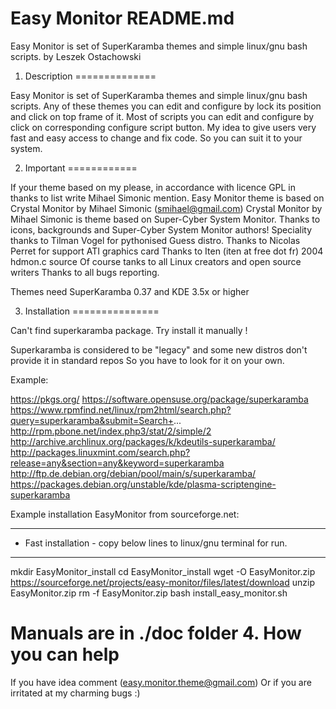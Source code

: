 # Easy Monitor README.md
Easy Monitor is set of SuperKaramba themes and simple linux/gnu bash scripts.
by Leszek Ostachowski

1. Description
==============

Easy Monitor is set of SuperKaramba themes and simple linux/gnu bash scripts.
Any of these themes you can edit and configure by lock its position and click on top frame of it.
Most of scripts you can edit and configure by click on corresponding configure script button.
My idea to give users very fast and easy access to change and fix code.
So you can suit it to your system.

2. Important
============

If your theme based on my please, in accordance with licence GPL
in thanks to list write Mihael Simonic mention.
Easy Monitor theme is based on Crystal Monitor by Mihael Simonic (smihael@gmail.com)
Crystal Monitor by Mihael Simonic is theme based on Super-Cyber System Monitor.
Thanks to icons, backgrounds and Super-Cyber System Monitor authors!
Speciality thanks to Tilman Vogel for pythonised Guess distro.
Thanks to Nicolas Perret for support ATI graphics card
Thanks to Iten (iten at free dot fr) 2004 hdmon.c source
Of course tanks to all Linux creators and open source writers 
Thanks to all bugs reporting.

Themes need SuperKaramba 0.37 and KDE 3.5x or higher

3. Installation
===============

Can't find superkaramba package. Try install it manually !

Superkaramba is considered to be "legacy" and some new distros don't provide it in standard repos
So you have to look for it on your own.

Example:

https://pkgs.org/
https://software.opensuse.org/package/superkaramba
https://www.rpmfind.net/linux/rpm2html/search.php?query=superkaramba&submit=Search+...
http://rpm.pbone.net/index.php3/stat/2/simple/2
http://archive.archlinux.org/packages/k/kdeutils-superkaramba/
http://packages.linuxmint.com/search.php?release=any&section=any&keyword=superkaramba
http://ftp.de.debian.org/debian/pool/main/s/superkaramba/
https://packages.debian.org/unstable/kde/plasma-scriptengine-superkaramba

Example installation EasyMonitor from sourceforge.net:
__________________________________

* Fast installation - copy below lines to linux/gnu terminal for run.
__________________________________

mkdir EasyMonitor_install
cd EasyMonitor_install
wget -O EasyMonitor.zip https://sourceforge.net/projects/easy-monitor/files/latest/download
unzip EasyMonitor.zip
rm -f EasyMonitor.zip
bash install_easy_monitor.sh

Manuals are in ./doc folder
4. How you can help
===================

If you have idea comment
(easy.monitor.theme@gmail.com)
Or if you are irritated at my charming bugs :)
